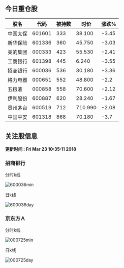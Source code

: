 
## 今日重仓股 

|股名|代码|被持数|时价|涨跌%|
|---|---|---|---|---|
|中国太保|601601|333|38.100|-3.45|
|新华保险|601336|360|45.750|-3.03|
|美的集团|000333|423|55.530|-2.41|
|工商银行|601398|445|6.240|-3.55|
|招商银行|600036|536|30.180|-3.36|
|格力电器|000651|552|48.800|-2.2|
|五粮液|000858|558|70.600|-2.12|
|伊利股份|600887|620|28.240|-1.67|
|贵州茅台|600519|712|710.990|-2.08|
|中国平安|601318|868|70.180|-3.7|

## 关注股信息
**更新时间 : Fri Mar 23 10:35:11 2018**
### 招商银行 
分时k线

![600036min](http://image.sinajs.cn/newchart/min/n/sh600036.gif)

日k线

![600036day](http://image.sinajs.cn/newchart/daily/n/sh600036.gif)

### 京东方Ａ 
分时k线

![000725min](http://image.sinajs.cn/newchart/min/n/sz000725.gif)

日k线

![000725day](http://image.sinajs.cn/newchart/daily/n/sz000725.gif)
